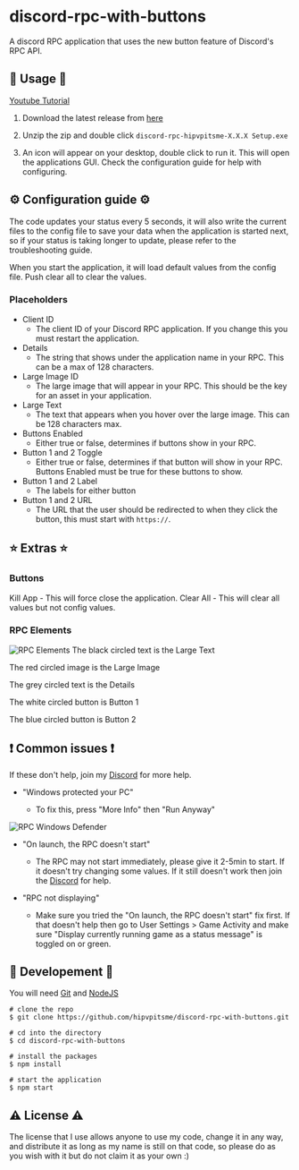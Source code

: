 # discord-rpc-with-buttons
A discord RPC application that uses the new button feature of Discord's RPC API.

## 📌 Usage 📌

[Youtube Tutorial](https://youtu.be/1T1jJdHvuBo)

1) Download the latest release from [here](https://github.com/hipvpitsme/discord-rpc-with-buttons/releases)

2) Unzip the zip and double click `discord-rpc-hipvpitsme-X.X.X Setup.exe`

3) An icon will appear on your desktop, double click to run it. This will open the applications GUI. Check the configuration guide for help with configuring. 

## ⚙️ Configuration guide ⚙️

The code updates your status every 5 seconds, it will also write the current files to the config file to save your data when the application is started next, so if your status is taking longer to update, please refer to the troubleshooting guide.

When you start the application, it will load default values from the config file. Push clear all to clear the values.

### Placeholders

* Client ID
  * The client ID of your Discord RPC application. If you change this you must restart the application.
* Details
  * The string that shows under the application name in your RPC. This can be a max of 128 characters.
* Large Image ID
  * The large image that will appear in your RPC. This should be the key for an asset in your application. 
* Large Text
  * The text that appears when you hover over the large image. This can be 128 characters max.
* Buttons Enabled
  * Either true or false, determines if buttons show in your RPC.
* Button 1 and 2 Toggle
  * Either true or false, determines if that button will show in your RPC. Buttons Enabled must be true for these buttons to show. 
* Button 1 and 2 Label
  * The labels for either button
* Button 1 and 2 URL
  * The URL that the user should be redirected to when they click the button, this must start with `https://`.
## ⭐ Extras ⭐

### Buttons
Kill App - This will force close the application.
Clear All - This will clear all values but not config values.


### RPC Elements
![RPC Elements](https://hipvpitsme.github.io/discord-rpc-with-buttons/images/rpc%20example.png)
The black circled text is the Large Text

The red circled image is the Large Image

The grey circled text is the Details

The white circled button is Button 1

The blue circled button is Button 2

## ❗ Common issues ❗
If these don't help, join my [Discord](https://discord.gg/sjQXh8jRtK) for more help.

* "Windows protected your PC"

  * To fix this, press "More Info" then "Run Anyway"

![RPC Windows Defender](https://hipvpitsme.github.io/discord-rpc-with-buttons/images/protected%20pc.png)

* "On launch, the RPC doesn't start"

  * The RPC may not start immediately, please give it 2-5min to start. If it doesn't try changing some values. If it still doesn't work then join the [Discord](https://discord.gg/sjQXh8jRtK) for help.
 
* "RPC not displaying"

  * Make sure you tried the "On launch, the RPC doesn't start" fix first. If that doesn't help then go to User Settings > Game Activity and make sure "Display currently running game as a status message" is toggled on or green.

## 🔧 Developement 🔧

You will need [Git](https://git-scm.com/) and [NodeJS](https://nodejs.org/en/) 

```
# clone the repo
$ git clone https://github.com/hipvpitsme/discord-rpc-with-buttons.git

# cd into the directory
$ cd discord-rpc-with-buttons

# install the packages
$ npm install

# start the application
$ npm start
```

## ⚠️ License ⚠️

 The license that I use allows anyone to use my code, change it in any way, and distribute it as long as my name is still on that code, so please do as you wish with it but do not claim it as your own :)
